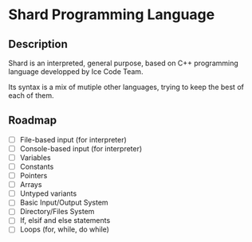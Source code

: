# Shard Programming Language

## Description

Shard is an interpreted, general purpose, based on C++ programming language developped by Ice Code Team.

Its syntax is a mix of mutiple other languages, trying to keep the best of each of them.

## Roadmap

- [ ] File-based input (for interpreter)
- [ ] Console-based input (for interpreter)
- [ ] Variables
- [ ] Constants
- [ ] Pointers
- [ ] Arrays
- [ ] Untyped variants
- [ ] Basic Input/Output System
- [ ] Directory/Files System
- [ ] If, elsif and else statements
- [ ] Loops (for, while, do while)
